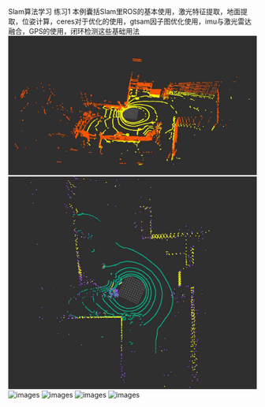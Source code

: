 Slam算法学习
练习1
本例囊括Slam里ROS的基本使用，激光特征提取，地面提取，位姿计算，ceres对于优化的使用，gtsam因子图优化使用，imu与激光雷达融合，GPS的使用，闭环检测这些基础用法
![images](https://github.com/ydragon719/Leetcode/blob/main/Slam/SlamExcompleone/images/mmexport1638714094662.jpg)
![images](https://github.com/ydragon719/Leetcode/blob/main/Slam/SlamExcompleone/images/mmexport1638714111891.jpg)
![images]()
![images]()
![images]()
![images]()
